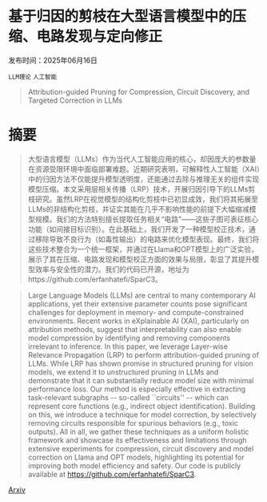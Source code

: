 # 基于归因的剪枝在大型语言模型中的压缩、电路发现与定向修正

发布时间：2025年06月16日

`LLM理论` `人工智能`

> Attribution-guided Pruning for Compression, Circuit Discovery, and Targeted Correction in LLMs

# 摘要

> 大型语言模型（LLMs）作为当代人工智能应用的核心，却因庞大的参数量在资源受限环境中面临部署难题。近期研究表明，可解释性人工智能（XAI）中的归因方法不仅能提升模型透明度，还能通过去除与推理无关的组件实现模型压缩。本文采用层相关传播（LRP）技术，开展归因引导下的LLMs剪枝研究。虽然LRP在视觉模型的结构化剪枝中已初显成效，我们将其拓展至LLMs的非结构化剪枝，并证实其能在几乎不影响性能的前提下大幅缩减模型规模。我们的方法特别擅长提取任务相关“电路”——这些子图可表征核心功能（如间接目标识别）。在此基础上，我们开发了一种模型校正技术，通过移除导致不良行为（如毒性输出）的电路来优化模型表现。最终，我们将这些技术整合为一个统一框架，并通过在Llama和OPT模型上的广泛实验，展示了其在压缩、电路发现和模型校正方面的效果与局限，彰显了其提升模型效率与安全性的潜力。我们的代码已开源，地址为https://github.com/erfanhatefi/SparC3。

> Large Language Models (LLMs) are central to many contemporary AI applications, yet their extensive parameter counts pose significant challenges for deployment in memory- and compute-constrained environments. Recent works in eXplainable AI (XAI), particularly on attribution methods, suggest that interpretability can also enable model compression by identifying and removing components irrelevant to inference. In this paper, we leverage Layer-wise Relevance Propagation (LRP) to perform attribution-guided pruning of LLMs. While LRP has shown promise in structured pruning for vision models, we extend it to unstructured pruning in LLMs and demonstrate that it can substantially reduce model size with minimal performance loss. Our method is especially effective in extracting task-relevant subgraphs -- so-called ``circuits'' -- which can represent core functions (e.g., indirect object identification). Building on this, we introduce a technique for model correction, by selectively removing circuits responsible for spurious behaviors (e.g., toxic outputs). All in all, we gather these techniques as a uniform holistic framework and showcase its effectiveness and limitations through extensive experiments for compression, circuit discovery and model correction on Llama and OPT models, highlighting its potential for improving both model efficiency and safety. Our code is publicly available at https://github.com/erfanhatefi/SparC3.

[Arxiv](https://arxiv.org/abs/2506.13727)
